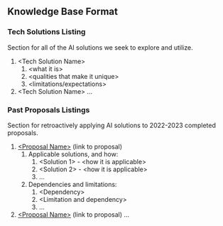 ## Knowledge Base Format

### Tech Solutions Listing

Section for all of the AI solutions we seek to explore and utilize.
  
1. \<Tech Solution Name>
   1. \<what it is>
   2. \<qualities that make it unique>
   3. \<limitations/expectations>
2. \<Tech Solution Name> ...

### Past Proposals Listings

Section for retroactively applying AI solutions to 2022-2023 completed proposals.

1. [\<Proposal Name>](#) (link to proposal)
   1. Applicable solutions, and how:
      1. \<Solution 1> - \<how it is applicable>
      2. \<Solution 2> - \<how it is applicable>
      3. ...
   2. Dependencies and limitations:
      1. \<Dependency>
      2. \<Limitation and dependency>
      3. ...
2. [\<Proposal Name>](#) (link to proposal) ...
